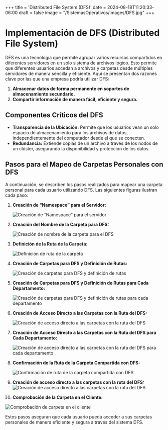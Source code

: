 +++
title = 'Distributed File System (DFS)'
date = 2024-08-18T11:20:33-06:00
draft = false
image = "/SistemasOperativos/images/DFS.jpg"
+++
# Implementación de DFS (Distributed File System)

DFS es una tecnología que permite agrupar varios recursos compartidos en diferentes servidores en un solo sistema de archivos lógico. Esto permite que diferentes usuarios accedan a archivos y carpetas desde múltiples servidores de manera sencilla y eficiente. Aquí se presentan dos razones clave por las que una empresa podría utilizar DFS:

1. **Almacenar datos de forma permanente en soportes de almacenamiento secundario.**
2. **Compartir información de manera fácil, eficiente y segura.**

## Componentes Críticos del DFS

- **Transparencia de la Ubicación:** Permite que los usuarios vean un solo espacio de almacenamiento para los archivos de datos, independientemente del computador desde el que se conecten.
- **Redundancia:** Extiende copias de un archivo a través de los nodos de un clúster, asegurando la disponibilidad y protección de los datos.

## Pasos para el Mapeo de Carpetas Personales con DFS

A continuación, se describen los pasos realizados para mapear una carpeta personal para cada usuario utilizando DFS. Las siguientes figuras ilustran cada paso:

1. **Creación de “Namespace” para el Servidor:**

   ![Creación de “Namespace” para el servidor](/SistemasOperativos/images/NS.png)

2. **Creación del Nombre de la Carpeta para DFS:**

   ![Creación de nombre de la carpeta para el DFS](/SistemasOperativos/images/DFS2.png)

3. **Definición de la Ruta de la Carpeta:**

   ![Definición de ruta de la carpeta](/SistemasOperativos/images/F_path.png)

4. **Creación de Carpetas para DFS y Definición de Rutas:**

   ![Creación de carpetas para DFS y definición de rutas](/SistemasOperativos/images/F_create.png)

5. **Creación de Carpetas para DFS y Definición de Rutas para Cada Departamento:**

   ![Creación de carpetas para DFS y definición de rutas para cada departamento](/SistemasOperativos/images/F_DEP.png)

6. **Creación de Acceso Directo a las Carpetas con la Ruta del DFS:**

   ![Creación de acceso directo a las carpetas con la ruta del DFS](/SistemasOperativos/images/Shortcut.png)

7. **Creación de Acceso Directo a las Carpetas con la Ruta del DFS para Cada Departamento:**

   ![Creación de acceso directo a las carpetas con la ruta del DFS para cada departamento](/SistemasOperativos/images/Shortcut2.png)

8. **Confirmación de la Ruta de la Carpeta Compartida con DFS:**

   ![Confirmación de ruta de la carpeta compartida con DFS](/SistemasOperativos/images/SF_Confirm.png)

9. **Creación de acceso directo a las carpetas con la ruta del DFS:**
   ![Creación de acceso directo a las carpetas con la ruta del DFS](/SistemasOperativos/images/Direct_Access.png)

10. **Comprobación de la Carpeta en el Cliente:**

   ![Comprobación de carpeta en el cliente](/SistemasOperativos/images/SF_Access.png)

Estos pasos aseguran que cada usuario pueda acceder a sus carpetas personales de manera eficiente y segura a través del sistema DFS. 
